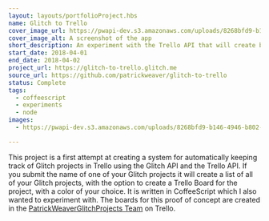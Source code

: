 ```yaml
---
layout: layouts/portfolioProject.hbs
name: Glitch to Trello
cover_image_url: https://pwapi-dev.s3.amazonaws.com/uploads/8268bfd9-b146-4946-b802-7b42100ec4d1
cover_image_alt: A screenshot of the app
short_description: An experiment with the Trello API that will create boards for your existing Glitch projects.
start_date: 2018-04-01
end_date: 2018-04-02
project_url: https://glitch-to-trello.glitch.me
source_url: https://github.com/patrickweaver/glitch-to-trello
status: Complete
tags:
  - coffeescript
  - experiments
  - node
images:
  - https://pwapi-dev.s3.amazonaws.com/uploads/8268bfd9-b146-4946-b802-7b42100ec4d1

---
```


This project is a first attempt at creating a system for automatically keeping track of Glitch projects in Trello using the Glitch API and the Trello API. If you submit the name of one of your Glitch projects it will create a list of all of your Glitch projects, with the option to create a Trello Board for the project, with a color of your choice. It is written in CoffeeScript which I also wanted to experiment with. The boards for this proof of concept are created in the [PatrickWeaverGlitchProjects Team](https://trello.com/patrickweaverglitch) on Trello.